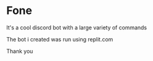 # Fone
It's a cool discord bot with a large variety of commands

The bot i created was run using replit.com

Thank you 
